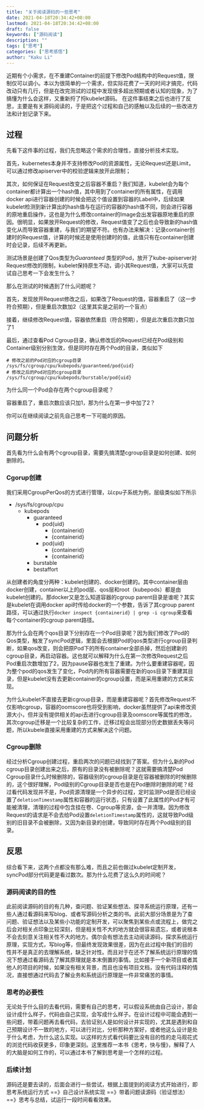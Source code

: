 ```yaml
---
title: "关于阅读源码的一些思考"
date: 2021-04-18T20:34:42+08:00
lastmod: 2021-04-18T20:34:42+08:00
draft: false
keywords: ["源码阅读"]
description: ""
tags: ["思考"]
categories: ["思考感悟"]
author: "Kaku Li"
---
```


近期有个小需求，在不重建Container的前提下修改Pod结构中的Request值，限制仅可以调小。本以为很简单的一个需求，但实际花费了一天的时间才搞完，代码改动只有几行，但是在改完测试的过程中发现很多超出预期或者认知的现象，为了搞懂为什么会这样，又重新捋了捋kubelet源码。  在这件事结束之后也进行了反思，主要是有关源码阅读的，于是把这个过程和自己的感触以及后续的一些改进方法和计划记录下来。

## 过程

先看下这件事的过程，我们先忽略这个需求的合理性，直接分析技术实现。

首先，kubernetes本身并不支持修改Pod的资源属性，无论Request还是Limit，可以通过修改apiserver中的校验逻辑来放开此限制；

其次，如何保证在Request改变之后容器不重启？我们知道，kubelet会为每个container都计算出一个hash值，其中用到了container的所有属性，在调用docker api进行容器创建的时候会把这个值设置到容器的Label中，后续如果kubelet检测到新计算出的hash值与在运行的容器的hash值不同，则会进行容器的原地重启操作，这也是为什么修改container的Image会出发容器原地重启的原因。很明显，如果放开Request的修改，Request值变了之后也会导致新的hash值变化从而导致容器重建，与我们的期望不符。也有办法来解决：记录container创建时的Request值，计算的时候还是使用创建时的值，此值只有在container创建时会记录，后续不再更新。

测试场景是创建了Qos类型为*Guaranteed* 类型的Pod，放开了kube-apiserver对Request修改的限制，kubelet保持原生不动，调小其Request值，大家可以先尝试自己思考一下会发生什么？

那么在测试的时候遇到了什么问题呢？

首先，发现放开Request修改之后，如果改了Request的值，容器重启了（这一步符合预期），但是重启次数加2（这里其实是之前的一个盲点）

接着，继续修改Request值，容器依然重启（符合预期），但是此次重启次数只加了1

最后，通过查看Pod Cgroup目录，确认修改后的Request已经在Pod级别和Container级别分别生效，但是同时存在两个Pod的目录，类似如下

```shell
# 修改之前的Pod对应的cgroup目录
/sys/fs/cgroup/cpu/kubepods/guaranteed/pod{uid}
# 修改之后的Pod对应的cgroup目录
/sys/fs/cgroup/cpu/kubepods/burstable/pod{uid}
```

为什么同一个Pod会存在两个cgroup目录呢？

容器重启了，重启次数应该只加1，那为什么在第一步中加了2？

你可以在继续阅读之前先自己思考一下可能的原因。

## 问题分析

首先看为什么会有两个cgroup目录，需要先搞清楚cgroup目录是如何创建、如何删除的。

### Cgorup创建

我们采用CgroupPerQos的方式进行管理，以cpu子系统为例，层级类似如下所示

- /sys/fs/cgroup/cpu
  - kubepods
    - guaranteed
      - pod{uid}
        - {containerid}
        - {containerid}
      - pod{uid}
        - {containerid}
        - {containerid}
    - burstable
    - bestaffort

从创建者的角度分两种：kubelet创建的、docker创建的。其中container层由docker创建，container以上的pod层、qos层和root（kubepods）都是由kubelet创建的。那docker又是怎么知道容器的cgroup parent目录是谁呢？其实是kubelet在调用docker api时传给docker的一个参数，告诉了其cgroup parent路径，可以通过执行`docker inspect {containerid} | grep -i cgroup`来查看每个container的cgroup parent路径。

那为什么会在两个qos目录下分别存在一个Pod目录呢？因为我们修改了Pod的Qos类型，触发了syncPod逻辑，里面会去根据Pod的qos类型进行cgroup目录判断，如果qos改变，则会把原Pod下的所有container全部杀掉，然后创建新的cgroup目录，再启动容器。这也就可以解释为什么在第一次修改Request之后Pod重启次数增加了2，因为pause容器也发生了重建。为什么要重建容器呢，因为整个pod的qos发生了变化，Pod内的所有容器需要在新的qos目录下重建其目录，但是kubelet没有去更新container的cgroup设置，而是采用重建的方式来实现。

为什么kubelet不直接去更新cgroup目录，而是重建容器呢？首先修改Request不仅影响cgroup，容器的oomscore也将受到影响，docker虽然提供了api来修改资源大小，但并没有提供相关的api去进行cgroup目录及oomscore等属性的修改，其次cgroup迁移是一个比较复杂的工作，迁移过程会出现部分历史数据丢失等问题，所以kubele直接采用重建的方式来解决这个问题。

### Cgroup删除

经过分析Cgroup创建过程，重启两次的问题已经找到了答案。但为什么新的Pod cgroup目录创建出来之后，原有的目录没有被删除呢？这就需要搞清楚Pod Cgroup目录什么时候删除的，容器级别的cgroup目录是在容器被删除的时候删除的，这个很好理解，Pod级别的Cgroup目录是否也是在Pod删除时删除的呢？经过看代码发现并不是，Pod资源清理是一个异步的过程，定时监测Pod是否已经设置了`deletionTimestamp`属性和容器的运行状态，只有设置了此属性的Pod才有可能被清理，清理的过程中包含挂在卷、Cgroup等资源，会一并清理。因为修改Request的请求是不会去给Pod设置`deletionTimestamp`属性的，这就导致Pod级别的旧目录不会被删除，又因为新目录的创建，导致同时存在两个Pod级别的目录。

## 反思

综合看下来，这两个点都没有那么难，而且之前也做过kubelet定制开发，syncPod部分代码更是看过数次。那为什么花费了这么久的时间呢？

### 源码阅读的目的性

此前阅读源码的目的有几种，查问题、验证某些想法、探寻系统运行原理，还有一些人通过看源码来写blog、或者写源码分析之类的书。此前大部分场景是为了查问题、验证想法以及某些小功能的定制开发，可以聚焦到某些点或流程上，做完之后会对相关点印象比较深刻，但是相关性不大的地方就会很容易遗忘，或者说根本不会去刻意关注相关性不大的地方。偶尔会有想法去主动阅读源码，探求系统运行原理，实现方式，写blog等，但最终发现效果很差，因为在此过程中我们的目的性并不是真正的去理解系统，缺乏针对性。而且对于在还不了解系统运行原理的情况下想通过看源码去了解其原理就是本末倒置的事情。比如接手一个新项目或者其他人的项目的时候，如果没有相关背景，而且也没有项目文档，没有代码注释的情况，直接想通过代码去了解业务和系统运行原理是一件非常痛苦的事情。

### 思考的必要性

无论处于什么目的去看代码，需要有自己的思考，可以假设系统由自己设计，那会设计成什么样子，代码由自己实现，会写成什么样子。在设计过程中可能会遇到一些问题，带着问题再去看代码，去验证别人是如何设计并实现的，尤其是遇到和自己预期设计不一致的地方，可以进行对比，分析那种方案好，或者他这么设计是处于什么考虑，为什么这么实现。以这样的方式看代码要比没有目的性的走马观花式的浏览代码收获更多，印象更深刻。这里推荐一本书《思考，快与慢》，解释了人的大脑是如何工作的，可以通过本书了解到思考是一个怎样的过程。

### 后续计划

源码还是要去读的，后面会进行一些尝试，根据上面提到的阅读方式开始进行，即 思考系统运行方式 ==》自己设计系统实现 ==》带着问题读源码（验证想法） ==》思考与总结，试运行一段时间看看效果。







